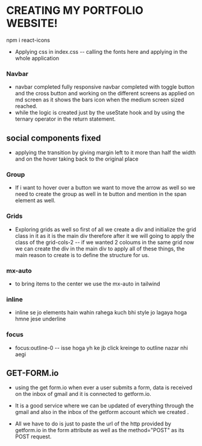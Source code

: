 # CREATING MY PORTFOLIO WEBSITE!

<!-- installing react icons -->

npm i react-icons

- Applying css in index.css -- calling the fonts here and applying in the whole application

### Navbar

- navbar completed fully responsive navbar completed with toggle button and the cross button and working on the different screens as applied on md screen as it shows the bars icon when the medium screen sized reached.
- while the logic is created just by the useState hook and by using the ternary operator in the return statement.

## social components fixed

- applying the transition by giving margin left to it more than half the width and on the hover taking back to the original place

### Group

- If i want to hover over a button we want to move the arrow as well so we need to create the group as well in te button and mention in the span element as well.

### Grids

- Exploring grids as well so first of all we create a div and initialize the grid class in it as it is the main div therefore after it we will going to apply the class of the grid-cols-2 -- if we wanted 2 coloums in the same grid now we can create the div in the main div to apply all of these things,
  the main reason to create is to define the structure for us.

### mx-auto

- to bring items to the center we use the mx-auto in tailwind

### inline

- inline se jo elements hain wahin rahega kuch bhi style jo lagaya hoga hmne jese underline

### focus

- focus:outline-0 -- isse hoga yh ke jb click kreinge to outline nazar nhi aegi

## GET-FORM.io

- using the get form.io when ever a user submits a form, data is received on the inbox of gmail and it is connected to getform.io.
- It is a good service where we can be updated of everything through the gmail and also in the inbox of the getform account which we created .

- All we have to do is just to paste the url of the http provided by getform.io in the form attribute as well as the method="POST" as its POST request.
